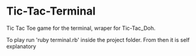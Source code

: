 # Tic-Tac-Terminal
Tic Tac Toe game for the terminal, wraper for Tic-Tac_Doh.

To play run 'ruby terminal.rb' inside the project folder.
From then it is self explanatory
